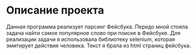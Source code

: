 # Описание проекта
Данная программа реализует парсинг Фейсбука. Передо мной стояла задача найти самое популярное слово при поиске в Фейсбуке. 
Для реализации задачи я использовала библиотеку selenium, которая эмитирует действия человека. Текст я брала из html страниц фейсбука.
